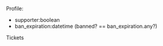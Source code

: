 Profile:
 - supporter:boolean
 - ban_expiration:datetime (banned? == ban_expiration.any?)

Tickets

 

